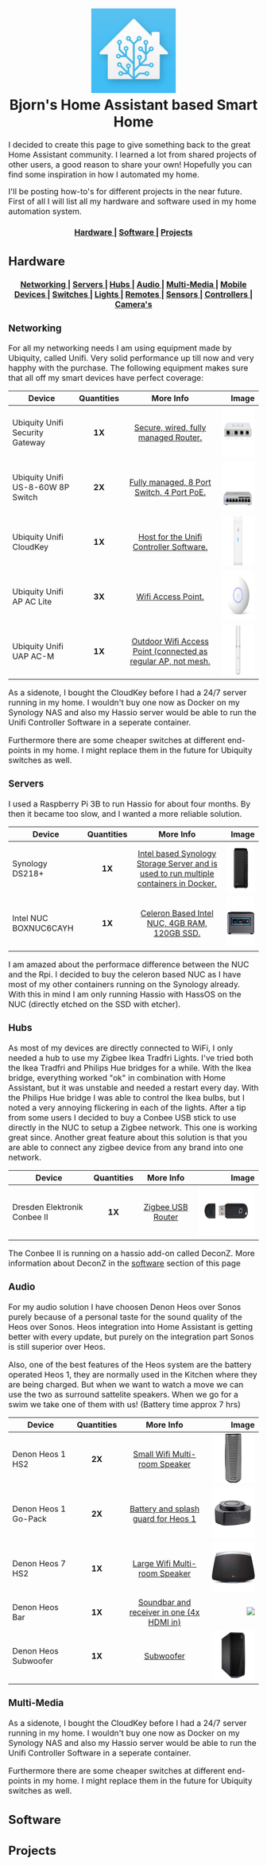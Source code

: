 <h1 align="center">
  <img src="./img/ha_logo.jpg" alt="Bjorn's Smart Home" width="170"></a>
  <br>
  Bjorn's Home Assistant based Smart Home
</h1>

<p><font size="3">
I decided to create this page to give something back to the great Home Assistant community. I learned a lot from shared projects of other users, a good reason to share your own! Hopefully you can find some inspiration in how I automated my home.
  
I'll be posting how-to's for different projects in the near future. First of all I will list all my hardware and software used in my home automation system.</p> 

<a name="menu"></a>
<div align="center">
  <h4>
    <a href="https://github.com/bjorn-ha/smarthome/#hardware">
      Hardware
    </a>
    <span> | </span>
     <a href="https://github.com/bjorn-ha/smarthome/#software">
      Software
    </a>
    <span> | </span>
      <a href="https://github.com/bjorn-ha/smarthome/#projects">
      Projects
    </a>
  </h4>
</div>

## <a name="hardware"></a>Hardware

<a name="devices"></a>
<div align="center">
  <h4>
    <a href="https://github.com/bjorn-ha/smarthome/#networking">
      Networking
    </a>
    <span> | </span>
    <a href="https://github.com/bjorn-ha/smarthome/#servers">
      Servers
    </a>
<span> | </span>
    <a href="https://github.com/bjorn-ha/smarthome/#hubs">
      Hubs
    </a>
<span> | </span>    
     <a href="https://github.com/bjorn-ha/smarthome/#audio">
      Audio
    </a>
<span> | </span>    
     <a href="https://github.com/bjorn-ha/smarthome/#multimedia">
      Multi-Media
    </a>
<span> | </span>   
      <a href="https://github.com/bjorn-ha/smarthome/#mobile">
      Mobile Devices
    </a>
<span> | </span>     
      <a href="https://github.com/bjorn-ha/smarthome/#switches">
      Switches
    </a>
<span> | </span>     
      <a href="https://github.com/bjorn-ha/smarthome/#lights">
      Lights
    </a>
<span> | </span>          
       <a href="https://github.com/bjorn-ha/smarthome/#remotes">
      Remotes
    </a>
<span> | </span>     
       <a href="https://github.com/bjorn-ha/smarthome/#sensors">
      Sensors
    </a>
<span> | </span>    
       <a href="https://github.com/bjorn-ha/smarthome/#controllers">
      Controllers
    </a>
<span> | </span>     
       <a href="https://github.com/bjorn-ha/smarthome/#camera">
      Camera's
    </a>
</h4>
</div>

### <a name="networking"></a>Networking

<p><font size="3">For all my networking needs I am using equipment made by Ubiquity, called Unifi. Very solid performance up till now and very happhy with the purchase. The following equipment makes sure that all off my smart devices have perfect coverage:</p>

| Device        |Quantities           |More Info          |Image    |
| ------------- |:-------------:|:-----:|-----------:|
| Ubiquity Unifi Security Gateway | **1X** | [Secure, wired, fully managed Router.](https://www.ui.com/unifi-routing/usg/) |<img src="./img/ub_usg.png"  height="100px" />|
| Ubiquity Unifi US-8-60W 8P Switch | **2X** | [Fully managed, 8 Port Switch, 4 Port PoE.](https://www.ui.com/unifi-switching/unifi-switch-8/) |<img src="./img/ub_switch.png"  height="100px" />|
| Ubiquity Unifi CloudKey | **1X** | [Host for the Unifi Controller Software.](https://www.ui.com/unifi/unifi-cloud-key/) |<img src="./img/ub_cloudkey.jpg"  height="100px" />|
| Ubiquity Unifi AP AC Lite | **3X** | [Wifi Access Point.](https://www.ui.com/unifi/unifi-ap-ac-lite/) |<img src="./img/ub_ap.png"  height="100px" />|
| Ubiquity Unifi UAP AC-M | **1X** | [Outdoor Wifi Access Point (connected as regular AP, not mesh.](https://unifi-mesh.ui.com/#antennas) |<img src="./img/ub_outdoor.jpg"  height="100px" />|

<p><font size="3">As a sidenote, I bought the CloudKey before I had a 24/7 server running in my home. I wouldn't buy one now as Docker on my Synology NAS and also my Hassio server would be able to run the Unifi Controller Software in a seperate container.
  
Furthermore there are some cheaper switches at different end-points in my home. I might replace them in the future for Ubiquity switches as well.
</p>

### <a name="servers"></a>Servers

<p><font size="3">I used a Raspberry Pi 3B to run Hassio for about four months. By then it became too slow, and I wanted a more reliable solution.
</p>

| Device        |Quantities           |More Info          |Image    |
| ------------- |:-------------:|:-----:|-----------:|
| Synology DS218+ | **1X** | [Intel based Synology Storage Server and is used to run multiple containers in Docker.](https://www.synology.com/nl-nl/products/DS218+) |<img src="./img/synology.jpeg"  height="100px" />|
| Intel NUC BOXNUC6CAYH | **1X** | [Celeron Based Intel NUC, 4GB RAM, 120GB SSD.](https://ark.intel.com/content/www/us/en/ark/products/95062/intel-nuc-kit-nuc6cayh.html) |<img src="./img/nuc.jpg"  height="100px" />|

<p><font size="3">I am amazed about the performace difference between the NUC and the Rpi. I decided to buy the celeron based NUC as I have most of my other containers running on the Synology already. With this in mind I am only running Hassio with HassOS on the NUC (directly etched on the SSD with etcher).
</p>

### <a name="hubs"></a>Hubs

<p><font size="3">As most of my devices are directly connected to WiFi, I only needed a hub to use my Zigbee Ikea Tradfri Lights. I've tried both the Ikea Tradfri and Philips Hue bridges for a while. With the Ikea bridge, everything worked "ok" in combination with Home Assistant, but it was unstable and needed a restart every day. With the Philips Hue bridge I was able to control the Ikea bulbs, but I noted a very annoying flickering in each of the lights. After a tip from some users I decided to buy a Conbee USB stick to use directly in the NUC to setup a Zigbee network. This one is working great since. Another great feature about this solution is that you are able to connect any zigbee device from any brand into one network.</p>

| Device        |Quantities           |More Info          |Image    |
| ------------- |:-------------:|:-----:|-----------:|
| Dresden Elektronik Conbee II | **1X** | [Zigbee USB Router](https://phoscon.de/en/conbee2) |<img src="./img/conbee2.jpg"  height="100px" />|

<p><font size="3">The Conbee II is running on a hassio add-on called DeconZ. More information about DeconZ in the <a href="https://github.com/bjorn-ha/smarthome/#software">software</a> section of this page</p>

### <a name="audio"></a>Audio

<p><font size="3">For my audio solution I have choosen Denon Heos over Sonos purely because of a personal taste for the sound quality of the Heos over Sonos. Heos integration into Home Assistant is getting better with every update, but purely on the integration part Sonos is still superior over Heos. 
  
Also, one of the best features of the Heos system are the battery operated Heos 1, they are normally used in the Kitchen where they are being charged. But when we want to watch a move we can use the two as surround sattelite speakers. When we go for a swim we take one of them with us! (Battery time approx 7 hrs)</p>

| Device        |Quantities           |More Info          |Image    |
| ------------- |:-------------:|:-----:|-----------:|
| Denon Heos 1 HS2 | **2X** | [Small Wifi Multi-room Speaker](https://www.denon.co.uk/uk/heos/heos-1-portable-wireless-speakers) |<img src="./img/heos1.jpg"  height="100px" />|
| Denon Heos 1 Go-Pack | **2X** | [Battery and splash guard for Heos 1](https://www.denon.co.uk/uk/heos/heos-1-go-packhs2) |<img src="./img/heosbatt.jpg"  height="100px" />|
| Denon Heos 7 HS2 | **1X** | [Large Wifi Multi-room Speaker](https://www.denon.co.uk/uk/heos/heos-7-wireless-speaker-system) |<img src="./img/heos7.jpg"  height="100px" />|
| Denon Heos Bar | **1X** | [Soundbar and receiver in one (4x HDMI in)](https://www.denon.co.uk/uk/heos/heos-bar) |<img src="./img/heosbar.jpg"  height="100px" />|
| Denon Heos Subwoofer | **1X** | [Subwoofer](https://www.denon.co.uk/uk/heos/heos-subwoofer) |<img src="./img/heossub.jpg"  height="100px" />|

### <a name="multimedia"></a>Multi-Media

<p><font size="3">As a sidenote, I bought the CloudKey before I had a 24/7 server running in my home. I wouldn't buy one now as Docker on my Synology NAS and also my Hassio server would be able to run the Unifi Controller Software in a seperate container.
  
Furthermore there are some cheaper switches at different end-points in my home. I might replace them in the future for Ubiquity switches as well.
</p>

## <a name="software"></a>Software
## <a name="projects"></a>Projects
